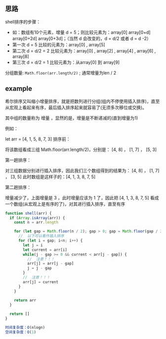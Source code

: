 ## 思路 

shell排序的步骤：
- 如：数组有10个元素，增量 d = 5；则比较元素为：array[0]    array[0+d]    array[0+2d]  array[0+3d]；（当然 d 会改变的，d = d/2  或者 d = d -2）
- 第一次  d = 5  比较的元素为：array[0]  , array[5]  
- 第二次  d = d/2 = 2 比较元素为：array[0]  , array[2]  , array[4] , array[6] , array[8]
- 第三次  d = d/2 = 1 比较元素为：从array[0] 到  array[9]

分组数量: `Math.floor(arr.length/2)` ; 通常增量为len / 2

## example

希尔排序又叫缩小增量排序，就是把数列进行分组(组内不停使用插入排序)，直至从宏观上看起来有序，最后插入排序起来就容易了(无须多次移位或交换)。

其中组的数量称为 增量 ，显然的是，增量是不断递减的(直到增量为1)

例如：

let arr = [4, 1, 5, 8, 7, 3]
排序前：

将该数组看成三组 Math.floor(arr.length/2)，分别是： [4, 8] ， [1, 7] ， [5, 3]

第一趟排序：

对三组数据分别进行插入排序，因此我们三个数组得到的结果为： [4, 8] ， [1, 7] ， [3, 5]
此时数组是这样子的：[4, 1, 3, 8, 7, 5]

第二趟排序：

增量减少了，上面增量是 3 ，此时增量应该为 1 了，因此把 [4, 1, 3, 8, 7, 5] 看成一个数组(从宏观上是有序的了)，对其进行插入排序，直至有序


```js
function shell(arr) {
  if (Array.isArray(arr)) {
    const n = arr.length

    for (let gap = Math.floor(n / 2); gap > 0; gap = Math.floor(gap / 2)) {
      //  以下可以看作插入排序
      for (let i = gap; i<n; i++) {
        let j = i
        let current = arr[i]
        while(j - gap >= 0 && current < arr[j - gap]) {
          //  注意！！！
          arr[j] = arr[j - gap]
          j = j - gap
        }
        //  注意！！！
        arr[j] = current
      }
    }
    
    return arr
  }

  return []
}

时间复杂度：O(nlogn)
空间复杂度：O(1)
```